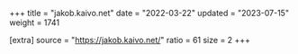 +++
title = "jakob.kaivo.net"
date = "2022-03-22"
updated = "2023-07-15"
weight = 1741

[extra]
source = "https://jakob.kaivo.net/"
ratio = 61
size = 2
+++
